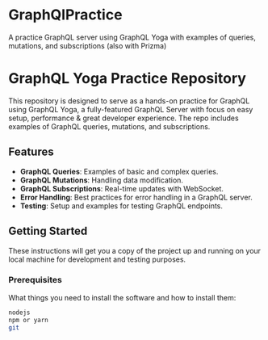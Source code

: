 # GraphQlPractice
A practice GraphQL server using GraphQL Yoga with examples of queries, mutations, and subscriptions (also with Prizma)
# GraphQL Yoga Practice Repository

This repository is designed to serve as a hands-on practice for GraphQL using GraphQL Yoga, a fully-featured GraphQL Server with focus on easy setup, performance & great developer experience. The repo includes examples of GraphQL queries, mutations, and subscriptions.

## Features

- **GraphQL Queries**: Examples of basic and complex queries.
- **GraphQL Mutations**: Handling data modification.
- **GraphQL Subscriptions**: Real-time updates with WebSocket.
- **Error Handling**: Best practices for error handling in a GraphQL server.
- **Testing**: Setup and examples for testing GraphQL endpoints.

## Getting Started

These instructions will get you a copy of the project up and running on your local machine for development and testing purposes.

### Prerequisites

What things you need to install the software and how to install them:

```bash
nodejs
npm or yarn
git

